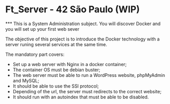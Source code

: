 # Ft_Server - 42 São Paulo (WIP)
*** This is a System Administration subject. You will discover Docker and you will set up your first web sever

The objective of this project is to introduce the Docker technology with a server runing several services at the same time.

The mandatory part covers:
- Set up a web server with Nginx in a docker container;
- The container OS must be debian buster;
- The web server must be able to run a WordPress website, phpMyAdmin and MySQL;
- It should be able to use the SSl protocol;
- Depending of the url, the server must redirects to the correct website;
- It should run with an autoindex that must be able to be disabled.
